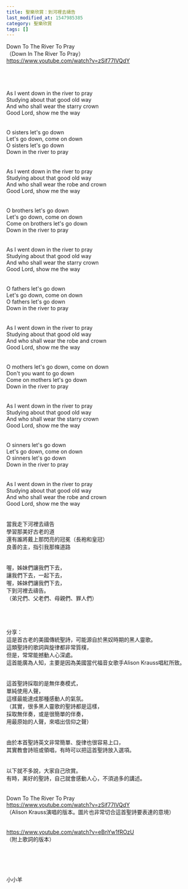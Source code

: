 ```yaml
---
title: 聖樂欣賞：到河裡去禱告
last_modified_at: 1547985385
category: 聖樂欣賞
tags: []
---
```


Down To The River To Pray<br>（Down In The River To Pray）<br><!--more-->https://www.youtube.com/watch?v=zSif77IVQdY<br><br><br><br><br>As I went down in the river to pray<br> Studying about that good old way<br> And who shall wear the starry crown<br> Good Lord, show me the way<br><br><br>O sisters let's go down<br> Let's go down, come on down<br> O sisters let's go down<br> Down in the river to pray<br><br><br>As I went down in the river to pray<br> Studying about that good old way<br> And who shall wear the robe and crown<br> Good Lord, show me the way<br><br><br>O brothers let's go down<br> Let's go down, come on down<br> Come on brothers let's go down<br> Down in the river to pray<br><br><br>As I went down in the river to pray<br> Studying about that good old way<br> And who shall wear the starry crown<br> Good Lord, show me the way<br><br><br>O fathers let's go down<br> Let's go down, come on down<br> O fathers let's go down<br> Down in the river to pray<br><br><br>As I went down in the river to pray<br> Studying about that good old way<br> And who shall wear the robe and crown<br> Good Lord, show me the way<br><br><br>O mothers let's go down, come on down<br> Don't you want to go down<br> Come on mothers let's go down<br> Down in the river to pray<br><br><br>As I went down in the river to pray<br> Studying about that good old way<br> And who shall wear the starry crown<br> Good Lord, show me the way<br><br><br>O sinners let's go down<br> Let's go down, come on down<br> O sinners let's go down<br> Down in the river to pray<br><br><br>As I went down in the river to pray<br> Studying about that good old way<br> And who shall wear the robe and crown<br> Good Lord, show me the way<br><br><br>當我走下河裡去禱告<br>學習那美好古老的道<br>還有誰將戴上那閃亮的冠冕（長袍和皇冠）<br>良善的主，指引我那條道路<br><br><br>喔，姊妹們讓我們下去，<br>讓我們下去，一起下去，<br>喔，姊妹們讓我們下去，<br>下到河裡去禱告。<br>（弟兄們、父老們、母親們、罪人們）<br><br><br><br><br>分享：<br>這是首古老的美國傳統聖詩，可能源自於黑奴時期的黑人靈歌。<br>這類聖詩的歌詞與旋律都非常質樸，<br>但是，常常能撼動人心深處。<br>這首能廣為人知，主要是因為美國當代福音女歌手Alison Krauss唱紅所致。<br><br><br>這首聖詩採取的是無伴奏模式，<br>單純使用人聲，<br>這樣最能達成那種感動人的氣氛。<br>（其實，很多黑人靈歌的聖詩都是這樣，<br>採取無伴奏，或是很簡單的伴奏，<br>用最原始的人聲，來唱出信仰之聲）<br><br><br>由於本首聖詩英文非常簡單、旋律也很容易上口，<br>其實教會詩班或領唱，有時可以把這首聖詩放入選項。<br><br><br>以下就不多說，大家自己欣賞。<br>有時，美好的聖詩，自己就會感動人心，不須過多的講述。<br><br><br>Down To The River To Pray<br>https://www.youtube.com/watch?v=zSif77IVQdY<br>（Alison Krauss演唱的版本。圖片也非常切合這首聖詩要表達的意境）<br><br><br>https://www.youtube.com/watch?v=eBnYw1fROzU<br>（附上歌詞的版本）<br><br><br><br><br><br>小小羊<br><br><br><br><br><br>
